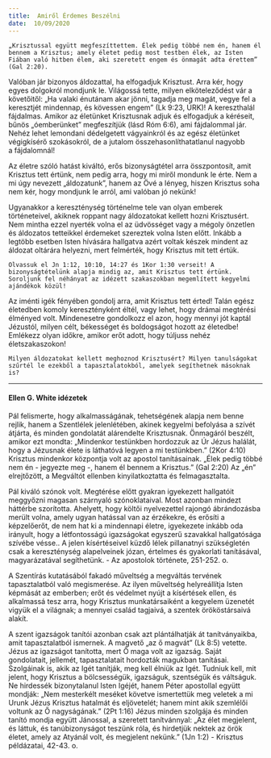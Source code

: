 ```yaml
---
title:  Amiről Érdemes Beszélni
date:  10/09/2020
---
```


`„Krisztussal együtt megfeszíttettem. Élek pedig többé nem én, hanem él bennem a Krisztus; amely életet pedig most testben élek, az Isten Fiában való hitben élem, aki szeretett engem és önmagát adta érettem” (Gal 2:20).`

Valóban jár bizonyos áldozattal, ha elfogadjuk Krisztust. Arra kér, hogy egyes dolgokról mondjunk le. Világossá tette, milyen elköteleződést vár a követőitől: „Ha valaki énutánam akar jönni, tagadja meg magát, vegye fel a keresztjét mindennap, és kövessen engem” (Lk 9:23, ÚRK)! A kereszthalál fájdalmas. Amikor az életünket Krisztusnak adjuk és elfogadjuk a kéréseit, bűnös „óemberünket” megfeszítjük (lásd Róm 6:6), ami fájdalommal jár. Nehéz lehet lemondani dédelgetett vágyainkról és az egész életünket végigkísérő szokásokról, de a jutalom összehasonlíthatatlanul nagyobb a fájdalomnál!

Az életre szóló hatást kiváltó, erős bizonyságtétel arra összpontosít, amit Krisztus tett értünk, nem pedig arra, hogy mi miről mondunk le érte. Nem a mi úgy nevezett „áldozatunk”, hanem az Övé a lényeg, hiszen Krisztus soha nem kér, hogy mondjunk le arról, ami valóban jó nekünk! 

Ugyanakkor a kereszténység történelme tele van olyan emberek történeteivel, akiknek roppant nagy áldozatokat kellett hozni Krisztusért. Nem mintha ezzel nyerték volna el az üdvösséget vagy a mégoly önzetlen és áldozatos tetteikkel érdemeket szereztek volna Isten előtt. Inkább a legtöbb esetben Isten hívására hallgatva azért voltak készek mindent az áldozat oltárára helyezni, mert felmérték, hogy Krisztus mit tett értük.

`Olvassuk el Jn 1:12, 10:10, 14:27 és 1Kor 1:30 verseit! A bizonyságtételünk alapja mindig az, amit Krisztus tett értünk. Soroljunk fel néhányat az idézett szakaszokban megemlített kegyelmi ajándékok közül!`

Az iménti igék fényében gondolj arra, amit Krisztus tett érted! Talán egész életedben komoly keresztényként éltél, vagy lehet, hogy drámai megtérési élményed volt. Mindenesetre gondolkozz el azon, hogy mennyi jót kaptál Jézustól, milyen célt, békességet és boldogságot hozott az életedbe! Emlékezz olyan időkre, amikor erőt adott, hogy túljuss nehéz életszakaszokon!

`Milyen áldozatokat kellett meghoznod Krisztusért? Milyen tanulságokat szűrtél le ezekből a tapasztalatokból, amelyek segíthetnek másoknak is?`

---

#### Ellen G. White idézetek

Pál felismerte, hogy alkalmasságának, tehetségének alapja nem benne rejlik, hanem a Szentlélek jelenlétében, akinek kegyelmi befolyása a szívét átjárta, és minden gondolatát alárendelte Krisztusnak. Önmagáról beszélt, amikor ezt mondta: „Mindenkor testünkben hordozzuk az Úr Jézus halálát, hogy a Jézusnak élete is láthatóvá legyen a mi testünkben.” (2Kor 4:10) Krisztus mindenkor központja volt az apostol tanításainak. „Élek pedig többé nem én - jegyezte meg -, hanem él bennem a Krisztus.” (Gal 2:20) Az „én” elrejtőzött, a Megváltót ellenben kinyilatkoztatta és felmagasztalta.

Pál kiváló szónok volt. Megtérése előtt gyakran igyekezett hallgatóit meggyőzni magasan szárnyaló szónoklataival. Most azonban mindezt háttérbe szorította. Ahelyett, hogy költői nyelvezettel rajongó ábrándozásba merült volna, amely ugyan hatással van az érzékekre, és erősíti a képzelőerőt, de nem hat ki a mindennapi életre, igyekezete inkább oda irányult, hogy a létfontosságú igazságokat egyszerű szavakkal hallgatósága szívébe vésse.. A jelen kísértéseivel küzdő lélek pillanatnyi szükségletén csak a kereszténység alapelveinek józan, értelmes és gyakorlati tanításával, magyarázatával segíthetünk. - Az apostolok története, 251-252. o.

A Szentírás kutatásából fakadó műveltség a megváltás tervének tapasztalatból való megismerése. Az ilyen műveltség helyreállítja Isten képmását az emberben; erőt és védelmet nyújt a kísértések ellen, és alkalmassá tesz arra, hogy Krisztus munkatársaiként a kegyelem üzenetét vigyük el a világnak; a mennyei család tagjaivá, a szentek örököstársaivá alakít.

A szent igazságok tanítói azonban csak azt plántálhatják át tanítványaikba, amit tapasztalatból ismernek. A magvető „az ő magvát” (Lk 8:5) vetette. Jézus az igazságot tanította, mert Ő maga volt az igazság. Saját gondolatait, jellemét, tapasztalatait hordozták magukban tanításai. Szolgáinak is, akik az Igét tanítják, meg kell élniük az Igét. Tudniuk kell, mit jelent, hogy Krisztus a bölcsességük, igazságuk, szentségük és váltságuk. Ne hirdessék bizonytalanul Isten Igéjét, hanem Péter apostollal együtt mondják: „Nem mesterkélt meséket követve ismertettük meg veletek a mi Urunk Jézus Krisztus hatalmát és eljövetelét; hanem mint akik szemlélői voltunk az Ő nagyságának.” (2Pt 1:16) Jézus minden szolgája és minden tanító mondja együtt Jánossal, a szeretett tanítvánnyal: „Az élet megjelent, és láttuk, és tanúbizonyságot teszünk róla, és hirdetjük nektek az örök életet, amely az Atyánál volt, és megjelent nekünk.” (1Jn 1:2) - Krisztus példázatai, 42-43. o.